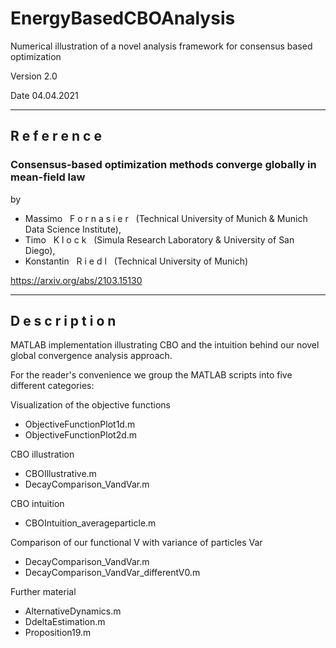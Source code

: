 # EnergyBasedCBOAnalysis
Numerical illustration of a novel analysis framework for consensus based optimization

Version 2.0

Date 04.04.2021

------

## R e f e r e n c e

### Consensus-based optimization methods converge globally in mean-field law

by

- Massimo &nbsp; F o r n a s i e r &nbsp; (Technical University of Munich & Munich Data Science Institute), 
- Timo &nbsp; K l o c k &nbsp; (Simula Research Laboratory & University of San Diego),
- Konstantin &nbsp; R i e d l &nbsp; (Technical University of Munich)

https://arxiv.org/abs/2103.15130

------

## D e s c r i p t i o n

MATLAB implementation illustrating CBO and the intuition behind our novel
global convergence analysis approach.

For the reader's convenience we group the MATLAB scripts into five different
categories:

Visualization of the objective functions
- ObjectiveFunctionPlot1d.m
- ObjectiveFunctionPlot2d.m

CBO illustration
- CBOIllustrative.m
- DecayComparison_VandVar.m

CBO intuition
- CBOIntuition_averageparticle.m

Comparison of our functional V with variance of particles Var
- DecayComparison_VandVar.m
- DecayComparison_VandVar_differentV0.m

Further material
- AlternativeDynamics.m
- DdeltaEstimation.m
- Proposition19.m
